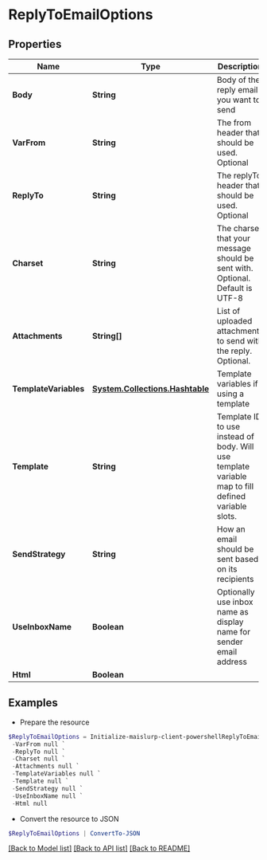 # ReplyToEmailOptions
## Properties

Name | Type | Description | Notes
------------ | ------------- | ------------- | -------------
**Body** | **String** | Body of the reply email you want to send | [optional] 
**VarFrom** | **String** | The from header that should be used. Optional | [optional] 
**ReplyTo** | **String** | The replyTo header that should be used. Optional | [optional] 
**Charset** | **String** | The charset that your message should be sent with. Optional. Default is UTF-8 | [optional] 
**Attachments** | **String[]** | List of uploaded attachments to send with the reply. Optional. | [optional] 
**TemplateVariables** | [**System.Collections.Hashtable**](SystemCollectionsHashtable) | Template variables if using a template | [optional] 
**Template** | **String** | Template ID to use instead of body. Will use template variable map to fill defined variable slots. | [optional] 
**SendStrategy** | **String** | How an email should be sent based on its recipients | [optional] 
**UseInboxName** | **Boolean** | Optionally use inbox name as display name for sender email address | [optional] 
**Html** | **Boolean** |  | [optional] 

## Examples

- Prepare the resource
```powershell
$ReplyToEmailOptions = Initialize-maislurp-client-powershellReplyToEmailOptions  -Body null `
 -VarFrom null `
 -ReplyTo null `
 -Charset null `
 -Attachments null `
 -TemplateVariables null `
 -Template null `
 -SendStrategy null `
 -UseInboxName null `
 -Html null
```

- Convert the resource to JSON
```powershell
$ReplyToEmailOptions | ConvertTo-JSON
```

[[Back to Model list]](../README#documentation-for-models) [[Back to API list]](../README#documentation-for-api-endpoints) [[Back to README]](../README)

